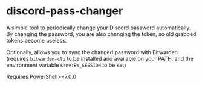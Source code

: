# discord-pass-changer
A simple tool to periodically change your Discord password automatically. By changing the password, you are also changing the token, so old grabbed tokens become useless.

Optionally, allows you to sync the changed password with Bitwarden (requires `bitwarden-cli` to be installed and available on your PATH, and the environment variable `$env:BW_SESSION` to be set)

Requires PowerShell>=7.0.0